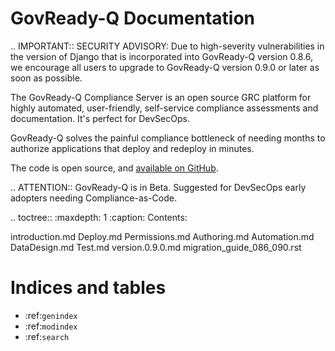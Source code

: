 GovReady-Q Documentation
========================

.. IMPORTANT::
   SECURITY ADVISORY: Due to high-severity vulnerabilities in the version of Django that is incorporated into GovReady-Q version 0.8.6, we encourage all users to upgrade to GovReady-Q version 0.9.0 or later as soon as possible.

The GovReady-Q Compliance Server is an open source GRC platform for highly automated, user-friendly, self-service compliance assessments and documentation. It's perfect for DevSecOps.

GovReady-Q solves the painful compliance bottleneck of needing months to authorize applications that deploy and redeploy in minutes.

The code is open source, and [available on GitHub](https://github.com/GovReady/govready-q).

.. ATTENTION::
   GovReady-Q is in Beta. Suggested for DevSecOps early adopters needing Compliance-as-Code.

.. toctree::
   :maxdepth: 1
   :caption: Contents:

   introduction.md
   Deploy.md
   Permissions.md
   Authoring.md
   Automation.md
   DataDesign.md
   Test.md
   version.0.9.0.md
   migration_guide_086_090.rst

Indices and tables
==================

* :ref:`genindex`
* :ref:`modindex`
* :ref:`search`


